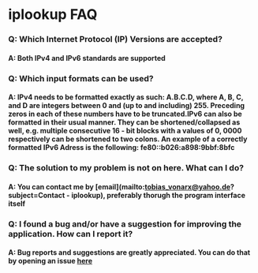 # iplookup FAQ

### **Q: Which Internet Protocol (IP) Versions are accepted?**
#### A: Both IPv4 and IPv6 standards are supported

### **Q: Which input formats can be used?**
#### A: IPv4 needs to be formatted exactly as such: A.B.C.D, where A, B, C, and D are integers between 0 and (up to and including) 255. Preceding zeros in each of these numbers have to be truncated.IPv6 can also be formatted in their usual manner. They can be shortened/collapsed as well, e.g. multiple consecutive 16 - bit blocks with a values of 0, 0000 respectively can be shortened to two colons. An example of a correctly formatted IPv6 Adress is the following: fe80::b026:a898:9bbf:8bfc

### **Q: The solution to my problem is not on here. What can I do?**
#### A: You can contact me by [email](mailto:tobias_vonarx@yahoo.de?subject=Contact - iplookup), preferably thorugh the program interface itself

### **Q: I found a bug and/or have a suggestion for improving the application. How can I report it?**
#### A: Bug reports and suggestions are greatly appreciated. You can do that by opening an issue [here](https://github.com/tobiasvonarx/iplookup/issues/new)
